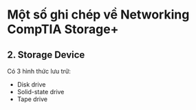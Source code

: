 # Một số ghi chép về Networking CompTIA Storage+

## 2. Storage Device

Có 3 hình thức lưu trữ:
  * Disk drive
  * Solid-state drive
  * Tape drive
